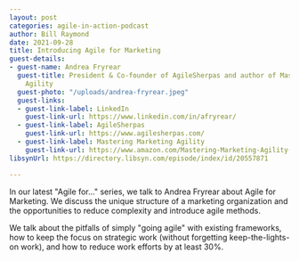 ```yaml
---
layout: post
categories: agile-in-action-podcast
author: Bill Raymond
date: 2021-09-28
title: Introducing Agile for Marketing
guest-details:
- guest-name: Andrea Fryrear
  guest-title: President & Co-founder of AgileSherpas and author of Mastering Marketing
    Agility
  guest-photo: "/uploads/andrea-fryrear.jpeg"
  guest-links:
  - guest-link-label: LinkedIn
    guest-link-url: https://www.linkedin.com/in/afryrear/
  - guest-link-label: AgileSherpas
    guest-link-url: https://www.agilesherpas.com/
  - guest-link-label: Mastering Marketing Agility
    guest-link-url: https://www.amazon.com/Mastering-Marketing-Agility-Transform-Organization/dp/1523090987/ref=sr_1_3?crid=1O9BQMAJIZY22&dchild=1&keywords=mastering+marketing+agility&qid=1632274918&sprefix=mastering+marketing+agil%2Caps%2C262&sr=8-3
libsynUrl: https://directory.libsyn.com/episode/index/id/20557871

---
```

In our latest "Agile for..." series, we talk to Andrea Fryrear about Agile for Marketing. We discuss the unique structure of a marketing organization and the opportunities to reduce complexity and introduce agile methods.

We talk about the pitfalls of simply "going agile" with existing frameworks, how to keep the focus on strategic work (without forgetting keep-the-lights-on work), and how to reduce work efforts by at least 30%.